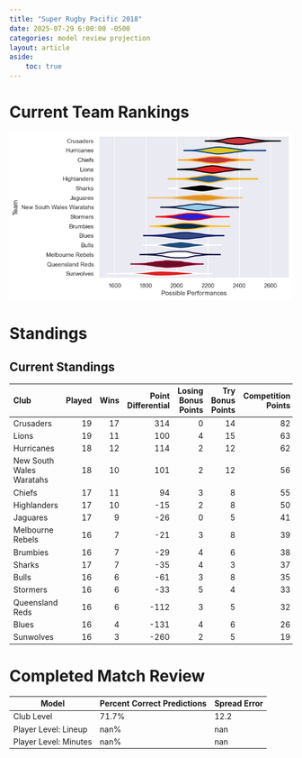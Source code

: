 ```yaml
---  
title: "Super Rugby Pacific 2018"  
date: 2025-07-29 6:00:00 -0500  
categories: model review projection  
layout: article  
aside:  
    toc: true  
---
```

# Current Team Rankings


![Club Rankings](plots/rankings_Super_Rugby_Pacific_2018.png)
# Standings

## Current Standings


| Club                     |   Played |   Wins |   Point Differential |   Losing Bonus Points |   Try Bonus Points |   Competition Points |
|:-------------------------|---------:|-------:|---------------------:|----------------------:|-------------------:|---------------------:|
| Crusaders                |       19 |     17 |                  314 |                     0 |                 14 |                   82 |
| Lions                    |       19 |     11 |                  100 |                     4 |                 15 |                   63 |
| Hurricanes               |       18 |     12 |                  114 |                     2 |                 12 |                   62 |
| New South Wales Waratahs |       18 |     10 |                  101 |                     2 |                 12 |                   56 |
| Chiefs                   |       17 |     11 |                   94 |                     3 |                  8 |                   55 |
| Highlanders              |       17 |     10 |                  -15 |                     2 |                  8 |                   50 |
| Jaguares                 |       17 |      9 |                  -26 |                     0 |                  5 |                   41 |
| Melbourne Rebels         |       16 |      7 |                  -21 |                     3 |                  8 |                   39 |
| Brumbies                 |       16 |      7 |                  -29 |                     4 |                  6 |                   38 |
| Sharks                   |       17 |      7 |                  -35 |                     4 |                  3 |                   37 |
| Bulls                    |       16 |      6 |                  -61 |                     3 |                  8 |                   35 |
| Stormers                 |       16 |      6 |                  -33 |                     5 |                  4 |                   33 |
| Queensland Reds          |       16 |      6 |                 -112 |                     3 |                  5 |                   32 |
| Blues                    |       16 |      4 |                 -131 |                     4 |                  6 |                   26 |
| Sunwolves                |       16 |      3 |                 -260 |                     2 |                  5 |                   19 |



# Completed Match Review


| Model | Percent Correct Predictions | Spread Error |
| ------ | ------ | ------ |
| Club Level | 71.7% | 12.2 |
| Player Level: Lineup | nan% | nan |
| Player Level: Minutes | nan% | nan |

